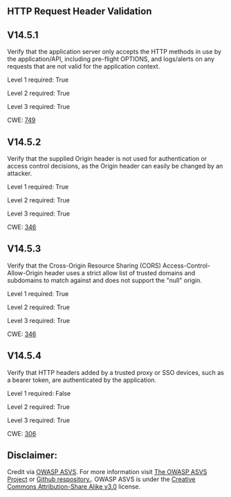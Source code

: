 ##  HTTP Request Header Validation

## V14.5.1

Verify that the application server only accepts the HTTP methods in use by the application/API, including pre-flight OPTIONS, and logs/alerts on any requests that are not valid for the application context.

Level 1 required: True

Level 2 required: True

Level 3 required: True

CWE: [749](https://cwe.mitre.org/data/definitions/749)

## V14.5.2

Verify that the supplied Origin header is not used for authentication or access control decisions, as the Origin header can easily be changed by an attacker.

Level 1 required: True

Level 2 required: True

Level 3 required: True

CWE: [346](https://cwe.mitre.org/data/definitions/346)

## V14.5.3

Verify that the Cross-Origin Resource Sharing (CORS) Access-Control-Allow-Origin header uses a strict allow list of trusted domains and subdomains to match against and does not support the "null" origin.

Level 1 required: True

Level 2 required: True

Level 3 required: True

CWE: [346](https://cwe.mitre.org/data/definitions/346)

## V14.5.4

Verify that HTTP headers added by a trusted proxy or SSO devices, such as a bearer token, are authenticated by the application.

Level 1 required: False

Level 2 required: True

Level 3 required: True

CWE: [306](https://cwe.mitre.org/data/definitions/306)



## Disclaimer:

Credit via [OWASP ASVS](https://owasp.org/www-project-application-security-verification-standard/). For more information visit [The OWASP ASVS Project](https://owasp.org/www-project-application-security-verification-standard/) or [Github respository.](https://github.com/OWASP/ASVS). OWASP ASVS is under the [Creative Commons Attribution-Share Alike v3.0](https://creativecommons.org/licenses/by-sa/3.0/) license.
